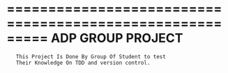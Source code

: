 =========================================================
ADP GROUP PROJECT
=========================================================

       This Project Is Done By Group Of Student to test
       Their Knowledge On TDD and version control.
